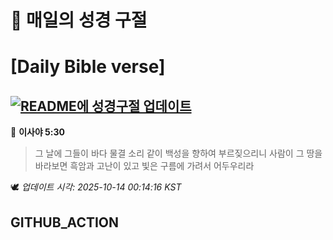 # 🙏 매일의 성경 구절
# [Daily Bible verse]
## [![README에 성경구절 업데이트](https://github.com/DONGSUKA/first_test/actions/workflows/update-readme-bible.yml/badge.svg)](https://github.com/DONGSUKA/first_test/actions/workflows/update-readme-bible.yml)
<!-- START_BIBLE_VERSE -->
📖 **이사야 5:30**
> 그 날에 그들이 바다 물결 소리 같이 백성을 향하여 부르짖으리니 사람이 그 땅을 바라보면 흑암과 고난이 있고 빛은 구름에 가려서 어두우리라

🕊️ _업데이트 시각: 2025-10-14 00:14:16 KST_
  <!-- END_BIBLE_VERSE -->
## GITHUB_ACTION
